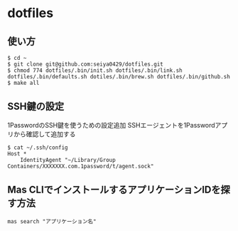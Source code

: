# dotfiles

## 使い方

```
$ cd ~
$ git clone git@github.com:seiya0429/dotfiles.git
$ chmod 774 dotfiles/.bin/init.sh dotfiles/.bin/link.sh dotfiles/.bin/defaults.sh dotiles/.bin/brew.sh dotfiles/.bin/github.sh
$ make all
```

## SSH鍵の設定
1PasswordのSSH鍵を使うための設定追加
SSHエージェントを1Passwordアプリから確認して追加する

```
$ cat ~/.ssh/config
Host *
	IdentityAgent "~/Library/Group Containers/XXXXXXX.com.1password/t/agent.sock"
```

## Mas CLIでインストールするアプリケーションIDを探す方法
```
mas search "アプリケーション名"
```